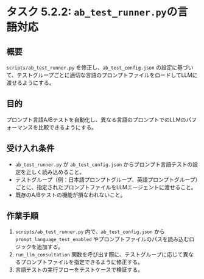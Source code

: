 # タスク 5.2.2: `ab_test_runner.py`の言語対応

## 概要

`scripts/ab_test_runner.py` を修正し、`ab_test_config.json` の設定に基づいて、テストグループごとに適切な言語のプロンプトファイルをロードしてLLMに渡せるようにする。

## 目的

プロンプト言語A/Bテストを自動化し、異なる言語のプロンプトでのLLMのパフォーマンスを比較できるようにする。

## 受け入れ条件

*   `ab_test_runner.py` が `ab_test_config.json` からプロンプト言語テストの設定を正しく読み込めること。
*   テストグループ（例：日本語プロンプトグループ、英語プロンプトグループ）ごとに、指定されたプロンプトファイルをLLMエージェントに渡せること。
*   既存のA/Bテストの機能が損なわれないこと。

## 作業手順

1.  `scripts/ab_test_runner.py` 内で、`ab_test_config.json` から `prompt_language_test_enabled` やプロンプトファイルのパスを読み込むロジックを追加する。
2.  `run_llm_consultation` 関数を呼び出す際に、テストグループに応じて異なるプロンプトファイルを指定できるように修正する。
3.  言語テストの実行フローをテストケースで検証する。
